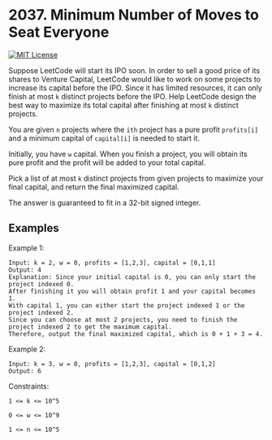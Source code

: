 
# 2037. Minimum Number of Moves to Seat Everyone


[![MIT License](https://camo.githubusercontent.com/2f64c6a90943039501a0bdb412cd36a4f4a4db6241f3365b7e03fd7a582f5a99/68747470733a2f2f696d672e736869656c64732e696f2f62616467652f446966666963756c74792d486172642d726564)]()

Suppose LeetCode will start its IPO soon. In order to sell a good price of its shares to Venture Capital, LeetCode would like to work on some projects to increase its capital before the IPO. Since it has limited resources, it can only finish at most `k` distinct projects before the IPO. Help LeetCode design the best way to maximize its total capital after finishing at most `k` distinct projects.

You are given `n` projects where the `ith` project has a pure profit `profits[i]` and a minimum capital of `capital[i]` is needed to start it.

Initially, you have `w` capital. When you finish a project, you will obtain its pure profit and the profit will be added to your total capital.

Pick a list of at most `k` distinct projects from given projects to maximize your final capital, and return the final maximized capital.

The answer is guaranteed to fit in a 32-bit signed integer.
 

## Examples

Example 1:
```
Input: k = 2, w = 0, profits = [1,2,3], capital = [0,1,1]
Output: 4
Explanation: Since your initial capital is 0, you can only start the project indexed 0.
After finishing it you will obtain profit 1 and your capital becomes 1.
With capital 1, you can either start the project indexed 1 or the project indexed 2.
Since you can choose at most 2 projects, you need to finish the project indexed 2 to get the maximum capital.
Therefore, output the final maximized capital, which is 0 + 1 + 3 = 4.
```

Example 2:
```
Input: k = 3, w = 0, profits = [1,2,3], capital = [0,1,2]
Output: 6
```

Constraints:

`1 <= k <= 10^5`

`0 <= w <= 10^9`

`1 <= n <= 10^5`

